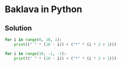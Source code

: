 # Baklava in Python

## Solution

```Python
for i in range(0, 10, 1):
    print((" " * (10 - i)) + ("*" * (i * 2 + 1)))

for i in range(10, -1, -1):
    print((" " * (10 - i)) + ("*" * (i * 2 + 1)))

```